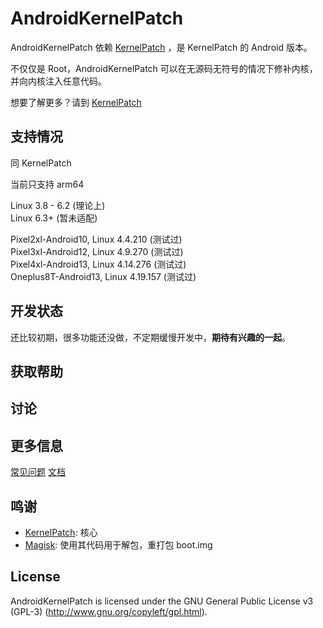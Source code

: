 # AndroidKernelPatch

AndroidKernelPatch 依赖 [KernelPatch](https://github.com/bmax121/KernelPatch/) ，是 KernelPatch 的 Android 版本。

不仅仅是 Root，AndroidKernelPatch 可以在无源码无符号的情况下修补内核，并向内核注入任意代码。

想要了解更多？请到 [KernelPatch](https://github.com/bmax121/KernelPatch/)

## 支持情况

同 KernelPatch

当前只支持 arm64

Linux 3.8 - 6.2 (理论上)  
Linux 6.3+ (暂未适配)  

Pixel2xl-Android10, Linux 4.4.210 (测试过)  
Pixel3xl-Android12, Linux 4.9.270 (测试过)  
Pixel4xl-Android13, Linux 4.14.276 (测试过)  
Oneplus8T-Android13, Linux 4.19.157 (测试过)  

## 开发状态

还比较初期，很多功能还没做，不定期缓慢开发中，**期待有兴趣的一起**。

## 获取帮助

## 讨论

## 更多信息

[常见问题](./doc/zh-cn/faq.md)
[文档](./doc/zh-cn/)

## 鸣谢

- [KernelPatch](https://github.com/bmax121/KernelPatch/): 核心
- [Magisk](https://github.com/topjohnwu/Magisk): 使用其代码用于解包，重打包 boot.img

## License

AndroidKernelPatch is licensed under the GNU General Public License v3 (GPL-3) (http://www.gnu.org/copyleft/gpl.html).
